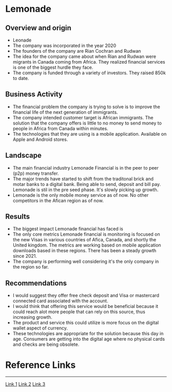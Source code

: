 # Lemonade 
## Overview and origin
- Leonade 
- The company was incorporated in the year 2020
- The founders of the company are Rian Cochran and Rudwan
- The idea for the company came about when Rian and Rudwan were migrants in Canada coming from Africa. They realized financial services is one of the biggest hurdle they face.
- The company is funded through a variety of investors. They raised 850k to date. 

## Business Activity
- The financial problem the company is trying to solve is to improve the financial life of the next generation of immigrants. 
- The company intended customer target is African immigrants. The solution that the company offers is little to no money to send money to people in Africa from Canada within minutes. 
- The technologies that they are using is a mobile application. Available on Apple and Android stores. 

## Landscape 
- The main financial industry Lemonade Financial is in the peer to peer (p2p) money transfer. 
- The major trends have started to shift from the traditonal brick and motar banks to a digital bank. Being able to send, deposit and bill pay. Lemonade is stil in the pre seed phase. It's slowly picking up growth. 
- Lemonade is the only mobile money service as of now. No other competitors in the Afican region as of now.

## Results
- The biggest impact Lemonade financial has faced is 
- The only core metrics Lemonade financial is monitoring is focused on the new Visas in various countries of Afica, Canada, and shortly the United kingdom. The metrics are working based on mobile application downloads based in these regions. There has been a steady growth since 2021. 
- The company is performing well considering it's the only company in the region so far. 

## Recommendations
- I would suggest they offer free check deposit and Visa or mastercard connected card associated with the account. 
- I would think that offering this service would be beneficial because it could reach alot more people that can rely on this source, thus increasing growth. 
- The product and service this could utilize is more focus on the digital wallet aspect of currency. 
- These technologies are appropriate for the solution because this day in age. Consumers are getting into the digital age where no physical cards and checks are being obsolete. 

# Reference Links
---
[Link 1](https://www.crunchbase.com/organization/lemonade-finance)
[Link 2](https://lemonade.finane/about)
[Link 3](https://cbinsights.com/company/lemonade-finance)
  
